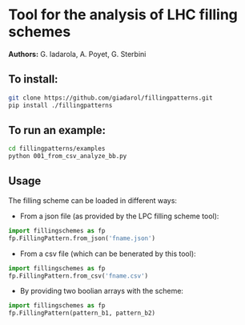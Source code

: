 # Tool for the analysis of LHC filling schemes

**Authors:** G. Iadarola, A. Poyet, G. Sterbini

## To install:
```bash
git clone https://github.com/giadarol/fillingpatterns.git
pip install ./fillingpatterns
```

## To run an example:
```bash
cd fillingpatterns/examples
python 001_from_csv_analyze_bb.py
```

## Usage
The filling scheme can be loaded in different ways:
 * From a json file (as provided by the LPC filling scheme tool):
```python
import fillingschemes as fp
fp.FillingPattern.from_json('fname.json')
```
 * From a csv file (which can be benerated by this tool):
```python
import fillingschemes as fp
fp.FillingPattern.from_csv('fname.csv')
```

 * By providing two boolian arrays with the scheme:
```python
import fillingschemes as fp
fp.FillingPattern(pattern_b1, pattern_b2)
```
